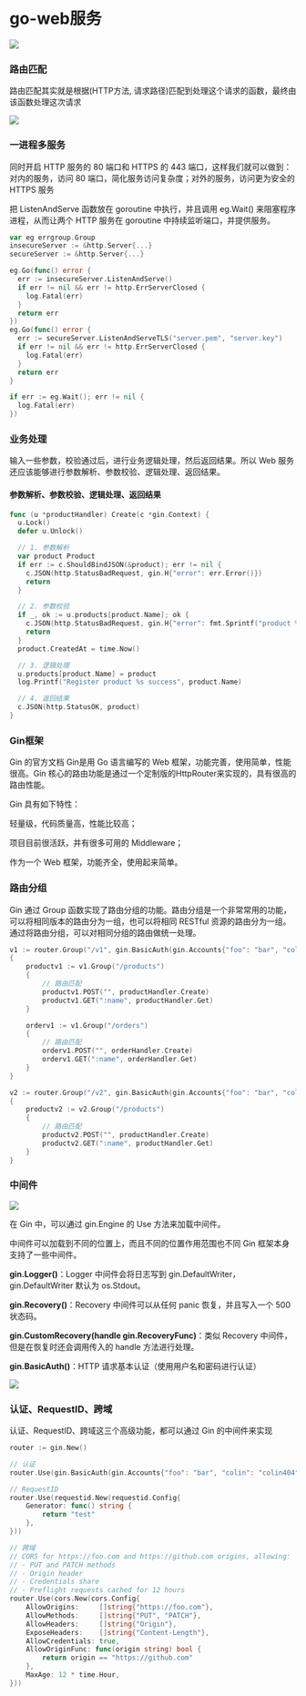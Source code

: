 # go-web服务

![](<../../../.gitbook/assets/image (33).png>)

### 路由匹配

路由匹配其实就是根据(HTTP方法, 请求路径)匹配到处理这个请求的函数，最终由该函数处理这次请求

![](../../../.gitbook/assets/image.png)

### 一进程多服务

同时开启 HTTP 服务的 80 端口和 HTTPS 的 443 端口，这样我们就可以做到：对内的服务，访问 80 端口，简化服务访问复杂度；对外的服务，访问更为安全的 HTTPS 服务

把 ListenAndServe 函数放在 goroutine 中执行，并且调用 eg.Wait() 来阻塞程序进程，从而让两个 HTTP 服务在 goroutine 中持续监听端口，并提供服务。

```go
var eg errgroup.Group
insecureServer := &http.Server{...}
secureServer := &http.Server{...}

eg.Go(func() error {
  err := insecureServer.ListenAndServe()
  if err != nil && err != http.ErrServerClosed {
    log.Fatal(err)
  }
  return err
})
eg.Go(func() error {
  err := secureServer.ListenAndServeTLS("server.pem", "server.key")
  if err != nil && err != http.ErrServerClosed {
    log.Fatal(err)
  }
  return err
}

if err := eg.Wait(); err != nil {
  log.Fatal(err)
})
```

### 业务处理&#x20;

输入一些参数，校验通过后，进行业务逻辑处理，然后返回结果。所以 Web 服务还应该能够进行参数解析、参数校验、逻辑处理、返回结果。

#### 参数解析、参数校验、逻辑处理、返回结果

```go
func (u *productHandler) Create(c *gin.Context) {
  u.Lock()
  defer u.Unlock()

  // 1. 参数解析
  var product Product
  if err := c.ShouldBindJSON(&product); err != nil {
    c.JSON(http.StatusBadRequest, gin.H{"error": err.Error()})
    return
  }

  // 2. 参数校验
  if _, ok := u.products[product.Name]; ok {
    c.JSON(http.StatusBadRequest, gin.H{"error": fmt.Sprintf("product %s already exist", product.Name)})
    return
  }
  product.CreatedAt = time.Now()

  // 3. 逻辑处理
  u.products[product.Name] = product
  log.Printf("Register product %s success", product.Name)

  // 4. 返回结果
  c.JSON(http.StatusOK, product)
}

```

### Gin框架&#x20;

Gin 的官方文档 Gin是用 Go 语言编写的 Web 框架，功能完善，使用简单，性能很高。Gin 核心的路由功能是通过一个定制版的HttpRouter来实现的，具有很高的路由性能。

Gin 具有如下特性：&#x20;

轻量级，代码质量高，性能比较高；&#x20;

项目目前很活跃，并有很多可用的 Middleware；&#x20;

作为一个 Web 框架，功能齐全，使用起来简单。

### 路由分组&#x20;

Gin 通过 Group 函数实现了路由分组的功能。路由分组是一个非常常用的功能，可以将相同版本的路由分为一组，也可以将相同 RESTful 资源的路由分为一组。通过将路由分组，可以对相同分组的路由做统一处理。

```go
v1 := router.Group("/v1", gin.BasicAuth(gin.Accounts{"foo": "bar", "colin": "colin404"}))
{
    productv1 := v1.Group("/products")
    {
        // 路由匹配
        productv1.POST("", productHandler.Create)
        productv1.GET(":name", productHandler.Get)
    }

    orderv1 := v1.Group("/orders")
    {
        // 路由匹配
        orderv1.POST("", orderHandler.Create)
        orderv1.GET(":name", orderHandler.Get)
    }
}

v2 := router.Group("/v2", gin.BasicAuth(gin.Accounts{"foo": "bar", "colin": "colin404"}))
{
    productv2 := v2.Group("/products")
    {
        // 路由匹配
        productv2.POST("", productHandler.Create)
        productv2.GET(":name", productHandler.Get)
    }
}

```

### 中间件

![](<../../../.gitbook/assets/image (7).png>)

在 Gin 中，可以通过 gin.Engine 的 Use 方法来加载中间件。

中间件可以加载到不同的位置上，而且不同的位置作用范围也不同 Gin 框架本身支持了一些中间件。&#x20;

**gin.Logger()**：Logger 中间件会将日志写到 gin.DefaultWriter，gin.DefaultWriter 默认为 os.Stdout。&#x20;

**gin.Recovery()**：Recovery 中间件可以从任何 panic 恢复，并且写入一个 500 状态码。&#x20;

**gin.CustomRecovery(handle gin.RecoveryFunc)**：类似 Recovery 中间件，但是在恢复时还会调用传入的 handle 方法进行处理。&#x20;

**gin.BasicAuth()**：HTTP 请求基本认证（使用用户名和密码进行认证）

![](<../../../.gitbook/assets/image (3).png>)

### 认证、RequestID、跨域

认证、RequestID、跨域这三个高级功能，都可以通过 Gin 的中间件来实现

```go
router := gin.New()

// 认证
router.Use(gin.BasicAuth(gin.Accounts{"foo": "bar", "colin": "colin404"}))

// RequestID
router.Use(requestid.New(requestid.Config{
    Generator: func() string {
        return "test"
    },
}))

// 跨域
// CORS for https://foo.com and https://github.com origins, allowing:
// - PUT and PATCH methods
// - Origin header
// - Credentials share
// - Preflight requests cached for 12 hours
router.Use(cors.New(cors.Config{
    AllowOrigins:     []string{"https://foo.com"},
    AllowMethods:     []string{"PUT", "PATCH"},
    AllowHeaders:     []string{"Origin"},
    ExposeHeaders:    []string{"Content-Length"},
    AllowCredentials: true,
    AllowOriginFunc: func(origin string) bool {
        return origin == "https://github.com"
    },
    MaxAge: 12 * time.Hour,
}))

```



